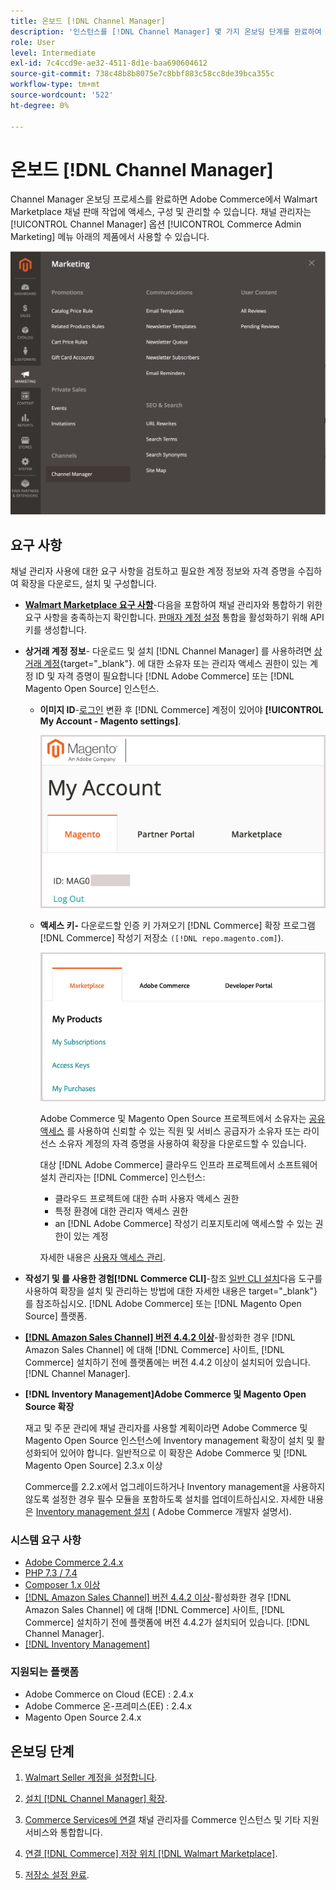 ```yaml
---
title: 온보드 [!DNL Channel Manager]
description: '인스턴스를 [!DNL Channel Manager] 몇 가지 온보딩 단계를 완료하여 서비스를 제공합니다.'
role: User
level: Intermediate
exl-id: 7c4ccd9e-ae32-4511-8d1e-baa690604612
source-git-commit: 738c48b8b8075e7c8bbf883c58cc8de39bca355c
workflow-type: tm+mt
source-wordcount: '522'
ht-degree: 0%

---
```



# 온보드 [!DNL Channel Manager]

Channel Manager 온보딩 프로세스를 완료하면 Adobe Commerce에서 Walmart Marketplace 채널 판매 작업에 액세스, 구성 및 관리할 수 있습니다. 채널 관리자는 [!UICONTROL Channel Manager] 옵션 [!UICONTROL Commerce Admin Marketing] 메뉴 아래의 제품에서 사용할 수 있습니다.

![[!DNL Channel Manager] 관리자 보기의 옵션](assets/channel-manager-admin-view.png)

## 요구 사항

채널 관리자 사용에 대한 요구 사항을 검토하고 필요한 계정 정보와 자격 증명을 수집하여 확장을 다운로드, 설치 및 구성합니다.

- **[Walmart Marketplace 요구 사항](walmart-requirements.md)**-다음을 포함하여 채널 관리자와 통합하기 위한 요구 사항을 충족하는지 확인합니다. [판매자 계정 설정](https://sellerhelp.walmart.com/seller/s/guide?article=000008219) 통합을 활성화하기 위해 API 키를 생성합니다.

- **상거래 계정 정보**- 다운로드 및 설치 [!DNL Channel Manager] 를 사용하려면 [상거래 계정](https://docs.magento.com/user-guide/magento/magento-account.html){target=&quot;_blank&quot;}. 에 대한 소유자 또는 관리자 액세스 권한이 있는 계정 ID 및 자격 증명이 필요합니다 [!DNL Adobe Commerce] 또는 [!DNL Magento Open Source] 인스턴스.

   - **이미지 ID**-[로그인](https://account.magento.com/customer/account/login/) 변환 후 [!DNL Commerce] 계정이 있어야 **[!UICONTROL My Account - Magento settings]**.

      ![[!DNL MAGEID] on [!DNL Commerce] 계정 설정](assets/mageid-my-commerce-account.png)

   - **액세스 키-** 다운로드할 인증 키 가져오기 [!DNL Commerce] 확장 프로그램 [!DNL Commerce] 작성기 저장소 `([!DNL repo.magento.com]`).

      ![[!UICONTROL Commerce Marketplace access keys]](assets/commerce-marketplace-access-keys.png)

      Adobe Commerce 및 Magento Open Source 프로젝트에서 소유자는 [공유 액세스](https://docs.magento.com/user-guide/magento/magento-account-share.html) 를 사용하여 신뢰할 수 있는 직원 및 서비스 공급자가 소유자 또는 라이선스 소유자 계정의 자격 증명을 사용하여 확장을 다운로드할 수 있습니다.

      대상 [!DNL Adobe Commerce] 클라우드 인프라 프로젝트에서 소프트웨어 설치 관리자는 [!DNL Commerce] 인스턴스:

      - 클라우드 프로젝트에 대한 슈퍼 사용자 액세스 권한
      - 특정 환경에 대한 관리자 액세스 권한
      - an [!DNL Adobe Commerce] 작성기 리포지토리에 액세스할 수 있는 권한이 있는 계정

      자세한 내용은 [사용자 액세스 관리](https://devdocs.magento.com/cloud/project/user-admin.html).


- **작성기 및 를 사용한 경험[!DNL Commerce CLI]**-참조 [일반 CLI 설치](https://devdocs.magento.com/extensions/install/)다음 도구를 사용하여 확장을 설치 및 관리하는 방법에 대한 자세한 내용은 target=&quot;_blank&quot;} 를 참조하십시오. [!DNL Adobe Commerce] 또는 [!DNL Magento Open Source] 플랫폼.

- **[[!DNL Amazon Sales Channel] 버전 4.4.2 이상](https://experienceleague.adobe.com/docs/commerce-channels/amazon/release-notes.html)**-활성화한 경우 [!DNL Amazon Sales Channel] 에 대해 [!DNL Commerce] 사이트, [!DNL Commerce] 설치하기 전에 플랫폼에는 버전 4.4.2 이상이 설치되어 있습니다. [!DNL Channel Manager].

- **[!DNL Inventory Management]Adobe Commerce 및 Magento Open Source 확장**

   재고 및 주문 관리에 채널 관리자를 사용할 계획이라면 Adobe Commerce 및 Magento Open Source 인스턴스에 Inventory management 확장이 설치 및 활성화되어 있어야 합니다. 일반적으로 이 확장은 Adobe Commerce 및 [!DNL Magento Open Source] 2.3.x 이상

   Commerce를 2.2.x에서 업그레이드하거나 Inventory management을 사용하지 않도록 설정한 경우 필수 모듈을 포함하도록 설치를 업데이트하십시오. 자세한 내용은 [Inventory management 설치](https://devdocs.magento.com/extensions/inventory-management/) ( Adobe Commerce 개발자 설명서).

### 시스템 요구 사항

- [Adobe Commerce 2.4.x](https://devdocs.magento.com/release/released-versions.html)
- [PHP 7.3 / 7.4](https://devdocs.magento.com/guides/v2.4/install-gde/prereq/php-settings.html)
- [Composer 1.x 이상](https://devdocs.magento.com/cloud/reference/cloud-composer.html)
- [[!DNL Amazon Sales Channel] 버전 4.4.2 이상](https://experienceleague.adobe.com/docs/commerce-channels/amazon/release-notes.html)-활성화한 경우 [!DNL Amazon Sales Channel] 에 대해 [!DNL Commerce] 사이트, [!DNL Commerce] 설치하기 전에 플랫폼에 버전 4.4.2가 설치되어 있습니다. [!DNL Channel Manager].
- [[!DNL Inventory Management]](https://devdocs.magento.com/extensions/inventory-management/)

### 지원되는 플랫폼

- Adobe Commerce on Cloud (ECE) : 2.4.x
- Adobe Commerce 온-프레미스(EE) : 2.4.x
- Magento Open Source 2.4.x

## 온보딩 단계

1. [Walmart Seller 계정을 설정합니다](https://seller.walmart.com/signup?q=&amp;origin=solution_provider&amp;src=0014M00001zivMp).

1. [설치 [!DNL Channel Manager] 확장](install.md).

1. [Commerce Services에 연결](connect.md) 채널 관리자를 Commerce 인스턴스 및 기타 지원 서비스와 통합합니다.

1. [연결 [!DNL Commerce] 저장 위치 [!DNL Walmart Marketplace]](connect-marketplace.md).

1. [저장소 설정 완료](complete-sales-channel-store-setup.md).
